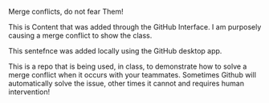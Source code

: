 Merge conflicts, do not fear Them!

This is Content that was added through the GitHub Interface. I am purposely causing a merge conflict to show the class.

This sentefnce was added locally using the GitHub desktop app.

This is a repo that is being used, in class, to demonstrate how to solve a merge conflict when it occurs with your teammates. Sometimes Github will automatically solve the issue, other times it cannot and requires human intervention!